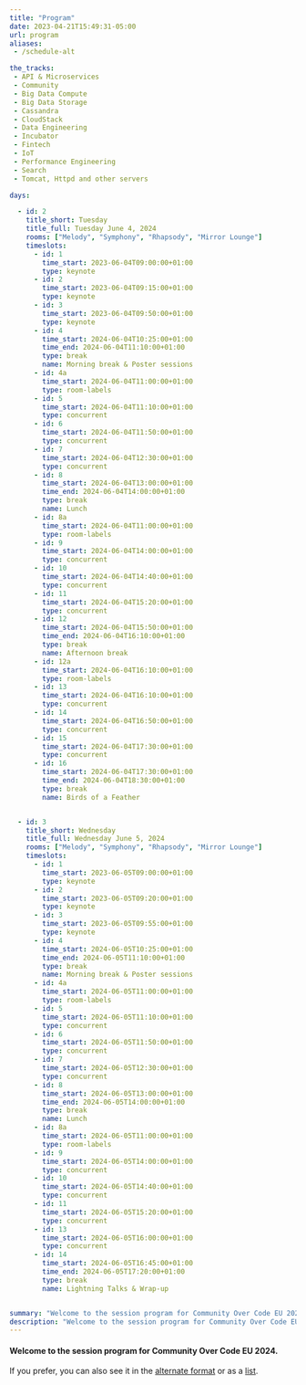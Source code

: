 ```yaml
---
title: "Program"
date: 2023-04-21T15:49:31-05:00
url: program
aliases:
 - /schedule-alt

the_tracks:
 - API & Microservices
 - Community
 - Big Data Compute
 - Big Data Storage
 - Cassandra
 - CloudStack
 - Data Engineering
 - Incubator
 - Fintech
 - IoT
 - Performance Engineering
 - Search
 - Tomcat, Httpd and other servers

days: 

  - id: 2
    title_short: Tuesday
    title_full: Tuesday June 4, 2024
    rooms: ["Melody", "Symphony", "Rhapsody", "Mirror Lounge"]
    timeslots: 
      - id: 1
        time_start: 2023-06-04T09:00:00+01:00
        type: keynote
      - id: 2
        time_start: 2023-06-04T09:15:00+01:00
        type: keynote
      - id: 3
        time_start: 2023-06-04T09:50:00+01:00
        type: keynote
      - id: 4
        time_start: 2024-06-04T10:25:00+01:00
        time_end: 2024-06-04T11:10:00+01:00
        type: break
        name: Morning break & Poster sessions
      - id: 4a
        time_start: 2024-06-04T11:00:00+01:00
        type: room-labels
      - id: 5
        time_start: 2024-06-04T11:10:00+01:00
        type: concurrent
      - id: 6
        time_start: 2024-06-04T11:50:00+01:00
        type: concurrent
      - id: 7
        time_start: 2024-06-04T12:30:00+01:00
        type: concurrent
      - id: 8
        time_start: 2024-06-04T13:00:00+01:00
        time_end: 2024-06-04T14:00:00+01:00
        type: break
        name: Lunch
      - id: 8a
        time_start: 2024-06-04T11:00:00+01:00
        type: room-labels
      - id: 9
        time_start: 2024-06-04T14:00:00+01:00
        type: concurrent
      - id: 10
        time_start: 2024-06-04T14:40:00+01:00
        type: concurrent
      - id: 11
        time_start: 2024-06-04T15:20:00+01:00
        type: concurrent
      - id: 12
        time_start: 2024-06-04T15:50:00+01:00
        time_end: 2024-06-04T16:10:00+01:00
        type: break
        name: Afternoon break
      - id: 12a
        time_start: 2024-06-04T16:10:00+01:00
        type: room-labels
      - id: 13
        time_start: 2024-06-04T16:10:00+01:00
        type: concurrent
      - id: 14
        time_start: 2024-06-04T16:50:00+01:00
        type: concurrent
      - id: 15
        time_start: 2024-06-04T17:30:00+01:00
        type: concurrent
      - id: 16
        time_start: 2024-06-04T17:30:00+01:00
        time_end: 2024-06-04T18:30:00+01:00
        type: break
        name: Birds of a Feather


  - id: 3
    title_short: Wednesday
    title_full: Wednesday June 5, 2024
    rooms: ["Melody", "Symphony", "Rhapsody", "Mirror Lounge"]
    timeslots: 
      - id: 1
        time_start: 2023-06-05T09:00:00+01:00
        type: keynote
      - id: 2
        time_start: 2023-06-05T09:20:00+01:00
        type: keynote
      - id: 3
        time_start: 2023-06-05T09:55:00+01:00
        type: keynote
      - id: 4
        time_start: 2024-06-05T10:25:00+01:00
        time_end: 2024-06-05T11:10:00+01:00
        type: break
        name: Morning break & Poster sessions
      - id: 4a
        time_start: 2024-06-05T11:00:00+01:00
        type: room-labels
      - id: 5
        time_start: 2024-06-05T11:10:00+01:00
        type: concurrent
      - id: 6
        time_start: 2024-06-05T11:50:00+01:00
        type: concurrent
      - id: 7
        time_start: 2024-06-05T12:30:00+01:00
        type: concurrent
      - id: 8
        time_start: 2024-06-05T13:00:00+01:00
        time_end: 2024-06-05T14:00:00+01:00
        type: break
        name: Lunch
      - id: 8a
        time_start: 2024-06-05T11:00:00+01:00
        type: room-labels
      - id: 9
        time_start: 2024-06-05T14:00:00+01:00
        type: concurrent
      - id: 10
        time_start: 2024-06-05T14:40:00+01:00
        type: concurrent
      - id: 11
        time_start: 2024-06-05T15:20:00+01:00
        type: concurrent
      - id: 13
        time_start: 2024-06-05T16:00:00+01:00
        type: concurrent
      - id: 14
        time_start: 2024-06-05T16:45:00+01:00
        time_end: 2024-06-05T17:20:00+01:00
        type: break
        name: Lightning Talks & Wrap-up


summary: "Welcome to the session program for Community Over Code EU 2024."
description: "Welcome to the session program for Community Over Code EU 2024."
---
```


<h4 class="mb-4">Welcome to the session program for Community Over Code EU 2024. </h4>

<p>If you prefer, you can also see it in the <a href="/schedule">alternate format</a> or as a <a href="/sessions/2024/">list</a>.
